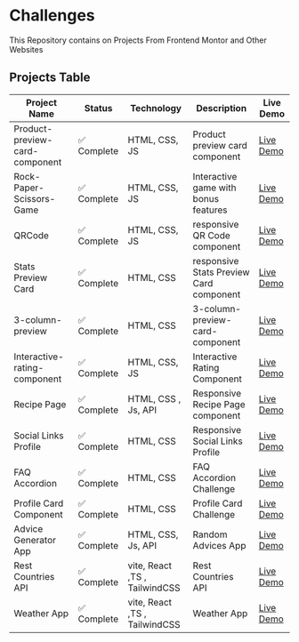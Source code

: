 # Challenges
This Repository contains on Projects From Frontend Montor and Other Websites

## Projects Table

| Project Name | Status | Technology | Description | Live Demo |
|--------------|--------|------------|-------------|-----------|
| Product-preview-card-component | ✅ Complete | HTML, CSS, JS | Product preview card component| [Live Demo](https://keroloslotfy.github.io/Challenges/Product-preview-card-component)|
| Rock-Paper-Scissors-Game | ✅ Complete | HTML, CSS, JS | Interactive game with bonus features | [Live Demo](https://keroloslotfy.github.io/Challenges/Rock-Paper-Scissors-Game) |
| QRCode | ✅ Complete |  HTML, CSS, JS | responsive QR Code component | [Live Demo](https://keroloslotfy.github.io/Challenges/QRCode)|
| Stats Preview Card | ✅ Complete |  HTML, CSS | responsive Stats Preview Card component | [Live Demo](https://keroloslotfy.github.io/Challenges/stats-preview-card-component)|
| 3-column-preview | ✅ Complete |  HTML, CSS | 3-column-preview-card-component | [Live Demo](https://keroloslotfy.github.io/Challenges/3-column-preview-card-component)|
| Interactive-rating-component | ✅ Complete |  HTML, CSS, JS | Interactive Rating Component | [Live Demo](https://keroloslotfy.github.io/Challenges/Interactive-rating-component)|
| Recipe Page | ✅ Complete|  HTML, CSS , Js, API | Responsive Recipe Page component | [Live Demo](https://keroloslotfy.github.io/Challenges/Recipe-page)|
| Social Links Profile | ✅ Complete |  HTML, CSS | Responsive Social Links Profile | [Live Demo](https://keroloslotfy.github.io/Challenges/Social-links-profile)|
| FAQ Accordion | ✅ Complete |  HTML, CSS | FAQ Accordion Challenge | [Live Demo](https://keroloslotfy.github.io/Challenges/FAQ-accordion)|
| Profile Card Component | ✅ Complete |  HTML, CSS | Profile Card Challenge | [Live Demo](https://keroloslotfy.github.io/Challenges/Profile-card)|
| Advice Generator App | ✅ Complete |  HTML, CSS, Js, API | Random Advices App | [Live Demo](https://keroloslotfy.github.io/Challenges/advice-generator-app)|
| Rest Countries API | ✅ Complete | vite, React ,TS , TailwindCSS | Rest Countries API | [Live Demo](https://countrieschallenge.netlify.app/)|
| Weather App | ✅ Complete | vite, React ,TS , TailwindCSS | Weather App | [Live Demo](https://weather-app-c.netlify.app/)|
